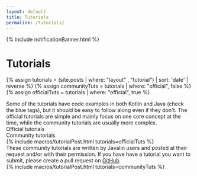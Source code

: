```yaml
---
layout: default
title: Tutorials
permalink: /tutorials/
---
```


{% include notificationBanner.html %}

<h1 class="no-margin-top">Tutorials</h1>

{% assign tutorials = (site.posts | where: "layout" , "tutorial") | sort: 'date' | reverse %}
{% assign communityTuts = tutorials | where: "official", false %}
{% assign officialTuts = tutorials | where: "official", true %}

<div class="posts-header" markdown="1">
Some of the tutorials have code examples in both Kotlin and Java (check the blue tags),
but it should be easy to follow along even if they don't. The official tutorials are simple and
mainly focus on one core concept at the time, while the community tutorials are usually more complex.
</div>

<div class="all-tutorials">
    <div class="tutorial-tabs">
        <div class="tutorial-tab" data-tutorial-tab="official">Official tutorials</div>
        <div class="tutorial-tab" data-tutorial-tab="community">Community tutorials</div>
    </div>
    <div class="tutorial-content">
        <div data-tutorial-content="official">
            {% include macros/tutorialPost.html tutorials=officialTuts %}
        </div>
        <div data-tutorial-content="community">
            <div class="notification">
                These community tutorials are written by Javalin users and posted at their request and/or
                with their permission. If you have have a tutorial you want to submit,
                please create a pull request on <a href="https://github.com/javalin/javalin.github.io)">GitHub</a>.
            </div>
            {% include macros/tutorialPost.html tutorials=communityTuts %}
        </div>
    </div>
</div>
